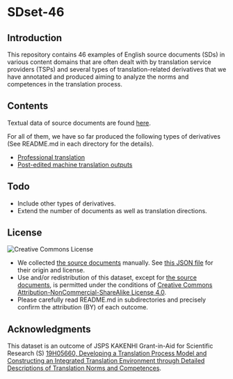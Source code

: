 # SDset-46

## Introduction

This repository contains 46 examples of English source documents (SDs) in various content domains that are often dealt with by translation service providers (TSPs) and several types of translation-related derivatives that we have annotated and produced aiming to analyze the norms and competences in the translation process.

## Contents

Textual data of source documents are found [here](source-document).

For all of them, we have so far produced the following types of derivatives (See README.md in each directory for the details).
* [Professional translation](human-translation)
* [Post-edited machine translation outputs](MT-PE)

## Todo

* Include other types of derivatives.
* Extend the number of documents as well as translation directions.

## License

![Creative Commons License](https://i.creativecommons.org/l/by-nc-sa/4.0/88x31.png)

* We collected [the source documents](source-document) manually.  See [this JSON file](source-document/license.json) for their origin and license.
* Use and/or redistribution of this dataset, except for [the source documents](source-document), is permitted under the conditions of [Creative Commons Attribution-NonCommercial-ShareAlike License 4.0](https://creativecommons.org/licenses/by-nc-sa/4.0/).
* Please carefully read README.md in subdirectories and precisely confirm the attribution (BY) of each outcome.

## Acknowledgments

This dataset is an outcome of JSPS KAKENHI Grant-in-Aid for Scientific Research (S) [19H05660, Developing a Translation Process Model and Constructing an Integrated Translation Environment through Detailed Descriptions of Translation Norms and Competences](https://kaken.nii.ac.jp/en/grant/KAKENHI-PROJECT-19H05660/).
